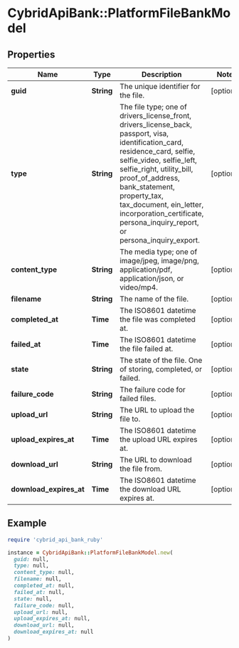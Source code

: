 # CybridApiBank::PlatformFileBankModel

## Properties

| Name | Type | Description | Notes |
| ---- | ---- | ----------- | ----- |
| **guid** | **String** | The unique identifier for the file. | [optional] |
| **type** | **String** | The file type; one of drivers_license_front, drivers_license_back, passport, visa, identification_card, residence_card, selfie, selfie_video, selfie_left, selfie_right, utility_bill, proof_of_address, bank_statement, property_tax, tax_document, ein_letter, incorporation_certificate, persona_inquiry_report, or persona_inquiry_export. | [optional] |
| **content_type** | **String** | The media type; one of image/jpeg, image/png, application/pdf, application/json, or video/mp4. | [optional] |
| **filename** | **String** | The name of the file. | [optional] |
| **completed_at** | **Time** | The ISO8601 datetime the file was completed at. | [optional] |
| **failed_at** | **Time** | The ISO8601 datetime the file failed at. | [optional] |
| **state** | **String** | The state of the file. One of storing, completed, or failed. | [optional] |
| **failure_code** | **String** | The failure code for failed files. | [optional] |
| **upload_url** | **String** | The URL to upload the file to. | [optional] |
| **upload_expires_at** | **Time** | The ISO8601 datetime the upload URL expires at. | [optional] |
| **download_url** | **String** | The URL to download the file from. | [optional] |
| **download_expires_at** | **Time** | The ISO8601 datetime the download URL expires at. | [optional] |

## Example

```ruby
require 'cybrid_api_bank_ruby'

instance = CybridApiBank::PlatformFileBankModel.new(
  guid: null,
  type: null,
  content_type: null,
  filename: null,
  completed_at: null,
  failed_at: null,
  state: null,
  failure_code: null,
  upload_url: null,
  upload_expires_at: null,
  download_url: null,
  download_expires_at: null
)
```

